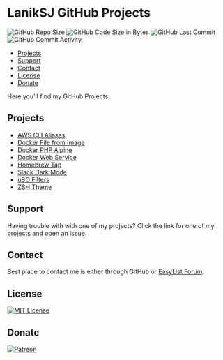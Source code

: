 # LanikSJ GitHub Projects

![GitHub Repo Size](https://img.shields.io/github/repo-size/laniksj/laniksj.github.io)
![GitHub Code Size in Bytes](https://img.shields.io/github/languages/code-size/laniksj/laniksj.github.io)
![GitHub Last Commit](https://img.shields.io/github/last-commit/laniksj/laniksj.github.io)
![GitHub Commit Activity](https://img.shields.io/github/commit-activity/m/laniksj/laniksj.github.io)  

-   [Projects](#projects)
-   [Support](#support)
-   [Contact](#contact)
-   [License](#license)
-   [Donate](#donate)

Here you'll find my GitHub Projects.

## Projects

-   [AWS CLI Aliases](https://github.com/LanikSJ/awscli-aliases)
-   [Docker File from Image](https://github.com/LanikSJ/dfimage)
-   [Docker PHP Alpine](https://github.com/LanikSJ/docker-php-alpine)
-   [Docker Web Service](https://github.com/LanikSJ/docker-web-service)
-   [Homebrew Tap](https://github.com/LanikSJ/homebrew-tap)
-   [Slack Dark Mode](https://github.com/LanikSJ/slack-dark-mode)
-   [uBO Filters](https://github.com/LanikSJ/ubo-filters)
-   [ZSH Theme](https://github.com/LanikSJ/laniksj-zsh-theme)

## Support

Having trouble with with one of my projects? Click the link for one of my projects and open an issue.

## Contact

Best place to contact me is either through GitHub or [EasyList Forum](https://forums.lanik.us).

## License

[![MIT License](https://img.shields.io/badge/license-MIT-blue)](https://en.wikipedia.org/wiki/MIT_License)

## Donate

[![Patreon](https://img.shields.io/badge/patreon-donate-blue.svg)](https://www.patreon.com/laniksj/overview)
